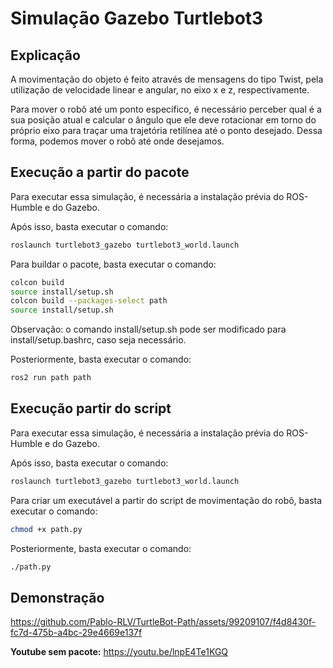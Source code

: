 # Simulação Gazebo Turtlebot3

## Explicação

A movimentação do objeto é feito através de mensagens do tipo Twist, pela utilização de velocidade linear e angular, no eixo x e z, respectivamente.

Para mover o robô até um ponto específico, é necessário perceber qual é a sua posição atual e calcular o ângulo que ele deve rotacionar em torno do próprio eixo para traçar uma trajetória retilínea até o ponto desejado. Dessa forma, podemos mover o robô até onde desejamos.

## Execução a partir do pacote

Para executar essa simulação, é necessária a instalação prévia do ROS-Humble e do Gazebo.

Após isso, basta executar o comando:

```bash
roslaunch turtlebot3_gazebo turtlebot3_world.launch
```

Para buildar o pacote, basta executar o comando:

```bash
colcon build
source install/setup.sh
colcon build --packages-select path
source install/setup.sh
```

Observação: o comando install/setup.sh pode ser modificado para install/setup.bashrc, caso seja necessário.

Posteriormente, basta executar o comando:

```bash
ros2 run path path
```

## Execução partir do script

Para executar essa simulação, é necessária a instalação prévia do ROS-Humble e do Gazebo.

Após isso, basta executar o comando:

```bash
roslaunch turtlebot3_gazebo turtlebot3_world.launch
```

Para criar um executável a partir do script de movimentação do robô, basta executar o comando:

```bash
chmod +x path.py
```

Posteriormente, basta executar o comando:

```bash
./path.py
```

## Demonstração

https://github.com/Pablo-RLV/TurtleBot-Path/assets/99209107/f4d8430f-fc7d-475b-a4bc-29e4669e137f

**Youtube sem pacote:** <https://youtu.be/lnpE4Te1KGQ>
